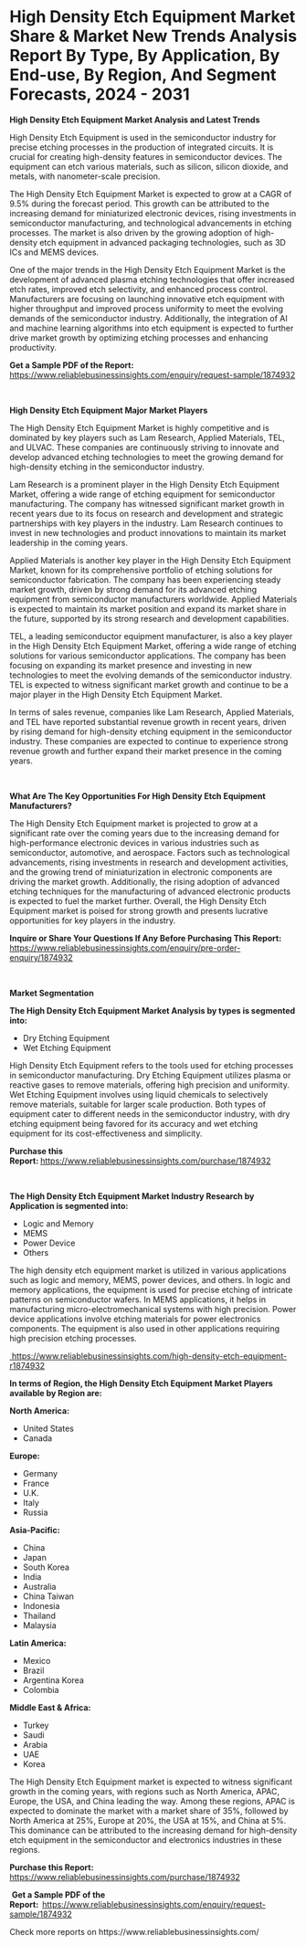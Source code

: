 <p><h1>High Density Etch Equipment Market Share & Market New Trends Analysis Report By Type, By Application, By End-use, By Region, And Segment Forecasts, 2024 - 2031</h1></p><p><strong>High Density Etch Equipment Market Analysis and Latest Trends</strong></p>
<p><p>High Density Etch Equipment is used in the semiconductor industry for precise etching processes in the production of integrated circuits. It is crucial for creating high-density features in semiconductor devices. The equipment can etch various materials, such as silicon, silicon dioxide, and metals, with nanometer-scale precision.</p><p>The High Density Etch Equipment Market is expected to grow at a CAGR of 9.5% during the forecast period. This growth can be attributed to the increasing demand for miniaturized electronic devices, rising investments in semiconductor manufacturing, and technological advancements in etching processes. The market is also driven by the growing adoption of high-density etch equipment in advanced packaging technologies, such as 3D ICs and MEMS devices.</p><p>One of the major trends in the High Density Etch Equipment Market is the development of advanced plasma etching technologies that offer increased etch rates, improved etch selectivity, and enhanced process control. Manufacturers are focusing on launching innovative etch equipment with higher throughput and improved process uniformity to meet the evolving demands of the semiconductor industry. Additionally, the integration of AI and machine learning algorithms into etch equipment is expected to further drive market growth by optimizing etching processes and enhancing productivity.</p></p>
<p><strong>Get a Sample PDF of the Report:&nbsp;</strong> <a href="https://www.reliablebusinessinsights.com/enquiry/request-sample/1874932">https://www.reliablebusinessinsights.com/enquiry/request-sample/1874932</a></p>
<p>&nbsp;</p>
<p><strong>High Density Etch Equipment Major Market Players</strong></p>
<p><p>The High Density Etch Equipment Market is highly competitive and is dominated by key players such as Lam Research, Applied Materials, TEL, and ULVAC. These companies are continuously striving to innovate and develop advanced etching technologies to meet the growing demand for high-density etching in the semiconductor industry.</p><p>Lam Research is a prominent player in the High Density Etch Equipment Market, offering a wide range of etching equipment for semiconductor manufacturing. The company has witnessed significant market growth in recent years due to its focus on research and development and strategic partnerships with key players in the industry. Lam Research continues to invest in new technologies and product innovations to maintain its market leadership in the coming years.</p><p>Applied Materials is another key player in the High Density Etch Equipment Market, known for its comprehensive portfolio of etching solutions for semiconductor fabrication. The company has been experiencing steady market growth, driven by strong demand for its advanced etching equipment from semiconductor manufacturers worldwide. Applied Materials is expected to maintain its market position and expand its market share in the future, supported by its strong research and development capabilities.</p><p>TEL, a leading semiconductor equipment manufacturer, is also a key player in the High Density Etch Equipment Market, offering a wide range of etching solutions for various semiconductor applications. The company has been focusing on expanding its market presence and investing in new technologies to meet the evolving demands of the semiconductor industry. TEL is expected to witness significant market growth and continue to be a major player in the High Density Etch Equipment Market.</p><p>In terms of sales revenue, companies like Lam Research, Applied Materials, and TEL have reported substantial revenue growth in recent years, driven by rising demand for high-density etching equipment in the semiconductor industry. These companies are expected to continue to experience strong revenue growth and further expand their market presence in the coming years.</p></p>
<p>&nbsp;</p>
<p><strong>What Are The Key Opportunities For High Density Etch Equipment Manufacturers?</strong></p>
<p><p>The High Density Etch Equipment market is projected to grow at a significant rate over the coming years due to the increasing demand for high-performance electronic devices in various industries such as semiconductor, automotive, and aerospace. Factors such as technological advancements, rising investments in research and development activities, and the growing trend of miniaturization in electronic components are driving the market growth. Additionally, the rising adoption of advanced etching techniques for the manufacturing of advanced electronic products is expected to fuel the market further. Overall, the High Density Etch Equipment market is poised for strong growth and presents lucrative opportunities for key players in the industry.</p></p>
<p><strong>Inquire or Share Your Questions If Any Before Purchasing This Report:</strong> <a href="https://www.reliablebusinessinsights.com/enquiry/pre-order-enquiry/1874932">https://www.reliablebusinessinsights.com/enquiry/pre-order-enquiry/1874932</a></p>
<p>&nbsp;</p>
<p><strong>Market Segmentation</strong></p>
<p><strong>The High Density Etch Equipment Market Analysis by types is segmented into:</strong></p>
<p><ul><li>Dry Etching Equipment</li><li>Wet Etching Equipment</li></ul></p>
<p><p>High Density Etch Equipment refers to the tools used for etching processes in semiconductor manufacturing. Dry Etching Equipment utilizes plasma or reactive gases to remove materials, offering high precision and uniformity. Wet Etching Equipment involves using liquid chemicals to selectively remove materials, suitable for larger scale production. Both types of equipment cater to different needs in the semiconductor industry, with dry etching equipment being favored for its accuracy and wet etching equipment for its cost-effectiveness and simplicity.</p></p>
<p><strong>Purchase this Report:&nbsp;</strong><a href="https://www.reliablebusinessinsights.com/purchase/1874932">https://www.reliablebusinessinsights.com/purchase/1874932</a></p>
<p>&nbsp;</p>
<p><strong>The High Density Etch Equipment Market Industry Research by Application is segmented into:</strong></p>
<p><ul><li>Logic and Memory</li><li>MEMS</li><li>Power Device</li><li>Others</li></ul></p>
<p><p>The high density etch equipment market is utilized in various applications such as logic and memory, MEMS, power devices, and others. In logic and memory applications, the equipment is used for precise etching of intricate patterns on semiconductor wafers. In MEMS applications, it helps in manufacturing micro-electromechanical systems with high precision. Power device applications involve etching materials for power electronics components. The equipment is also used in other applications requiring high precision etching processes.</p></p>
<p><a href="https://www.reliablebusinessinsights.com/high-density-etch-equipment-r1874932">&nbsp;https://www.reliablebusinessinsights.com/high-density-etch-equipment-r1874932</a></p>
<p><strong>In terms of Region, the High Density Etch Equipment Market Players available by Region are:</strong></p>
<p>
    <p> <strong> North America: </strong>
        <ul>
            <li>United States</li>
            <li>Canada</li>
        </ul>
        </p> 
    <p> <strong> Europe: </strong>
        <ul>
            <li>Germany</li>
            <li>France</li>
            <li>U.K.</li>
            <li>Italy</li>
            <li>Russia</li>
        </ul>
        </p> 
    <p> <strong> Asia-Pacific: </strong>
        <ul>
            <li>China</li>
            <li>Japan</li>
            <li>South Korea</li>
            <li>India</li>
            <li>Australia</li>
            <li>China Taiwan</li>
            <li>Indonesia</li>
            <li>Thailand</li>
            <li>Malaysia</li>
        </ul>
        </p> 
    <p> <strong> Latin America: </strong>
        <ul>
            <li>Mexico</li>
            <li>Brazil</li>
            <li>Argentina Korea</li>
            <li>Colombia</li>
        </ul>
        </p> 
    <p> <strong> Middle East & Africa: </strong>
        <ul>
            <li>Turkey</li>
            <li>Saudi</li>
            <li>Arabia</li>
            <li>UAE</li>
            <li>Korea</li>
        </ul>
    </p>
    </p>
<p><p>The High Density Etch Equipment market is expected to witness significant growth in the coming years, with regions such as North America, APAC, Europe, the USA, and China leading the way. Among these regions, APAC is expected to dominate the market with a market share of 35%, followed by North America at 25%, Europe at 20%, the USA at 15%, and China at 5%. This dominance can be attributed to the increasing demand for high-density etch equipment in the semiconductor and electronics industries in these regions.</p></p>
<p><strong>Purchase this Report: </strong><a href="https://www.reliablebusinessinsights.com/purchase/1874932">https://www.reliablebusinessinsights.com/purchase/1874932</a></p>
<p>&nbsp;<strong>Get a Sample PDF of the Report:&nbsp;&nbsp;</strong><a href="https://www.reliablebusinessinsights.com/enquiry/request-sample/1874932">https://www.reliablebusinessinsights.com/enquiry/request-sample/1874932</a></p>
<p><strong></strong></p>
<p>Check more reports on https://www.reliablebusinessinsights.com/</p>